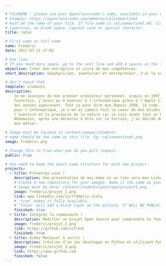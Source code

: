 ```yaml
---

# FILENAME : please use your OpenClassrooms's name, available in your url.
# Example: https://openclassrooms.com/membres/celinemartinet
# must be the name of your file. If file name is celinemartinet.md, title is celinemartinet.
# lowercase, no blank space, Capital case or special character.
title: ratus

# First name or full name
name: Frederic
date: 2017-07-21 17:02

# One line.
# If you need more space, go to the next line and add 4 spaces on the left, as in 'description'.
objective: Créer mon entreprise et vivre de mes compétences.
short_description: Géophysicien, aventurier et entrepreneur. J'ai le souhait de devenir développeur. 

# don't touch that
template: students
description:
    Je me souviens de mon premier ordinateur personnel, acquis en 1997, j'avais 11 ans.
    Toutefois, j'avais pu m'exercer à l'informatique grâce à l'Apple II de ma soeur
    des années auparavant. Tout ça pour dire que depuis 1998, je code. Et malgré ma passion
    pour l'informatique, je n'en ai jamais fait le coeur de mes études, j'ai privilégié
    l'aventure et la proximité de la nature car je suis avant tout un homme de terrain.
    Néanmoins, après une décennie à être sur le terrain, j'ai décidé de faire du numérique
    mon métier. 

# image must be located in content/images/students
# name should be the same as this file. Eg: celinemartinet.png
image: frederic.png

# Change this to True when you do you pull request.
public: True

# You need to keep the exact same structure for each new project.
projects:
  - title: Présentez-vous !
    description: Une présentation de moi-même et un lien vers mon LinkedIn.
    # Create a new repository for your images. Name it the same as your nickname and profile picture.
    # Image must be here: content/students/yourrepo/project1.png
    image: frederic/projet_1.png
    link: www.linkedin.com/in/frédéric-vidry
    # 'true' makes it fully available.
    # 'false' will add a black layer on the picture. IT WILL BE PUBLIC!
    finished: true
  - title: Intégrez la communauté !
    description: Modifier un projet Open Source pour comprendre le fonctionnement de Git, de Github et des pull requests. 
    image: frederic/projet_2.png
    link: https://github.com/nifred/
    finished: true
  - title: Aidez MacGyver à sortir !
    description: Création d’un jeu développé en Python et utilisant PyGame.
    image: frederic/projet_3.png
    link: https://www.github.com
    finished: false
---
```

